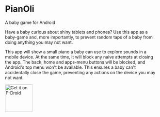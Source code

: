 # PianOli

A baby game for Android

Have a baby curious about shiny tablets and phones? Use this app as a baby-game and, more importantly, to prevent random taps of a baby from doing anything you may not want.

This app will show a small piano a baby can use to explore sounds in a mobile device. At the same time, it will block any naive attempts at closing the app. The back, home and apps-menu buttons will be blocked, and Android's top menu won't be available. This ensures a baby can't accidentally close the game, preventing any actions on the device you may not want.

[<img src="https://f-droid.org/badge/get-it-on.png"
     alt="Get it on F-Droid"
     height="90">](https://f-droid.org/packages/com.nicobrailo.pianoli/)
